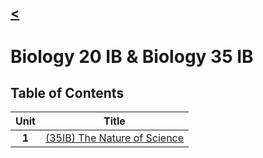 ## [<](../)

# Biology 20 IB & Biology 35 IB

## Table of Contents  
| Unit | Title |
| :---: | :---: |
| **1** | [(35IB) The Nature of Science](./unit1.html) | 
